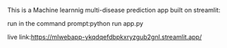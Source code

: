 This is a Machine learnnig multi-disease prediction app built on streamlit:

run in the command prompt:python run app.py

live link:https://mlwebapp-ykqdqefdbpkxryzgub2gnl.streamlit.app/
